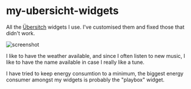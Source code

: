 # my-ubersicht-widgets
All the [Übersitch](http://tracesof.net/uebersicht/) widgets I use. I've customised them and fixed those that didn't work.

![screenshot](https://github.com/uranium78/my-ubersicht-widgets/raw/master/Screenshot%202019-02-16%20at%2011.52.55.png)

I like to have the weather available, and since I often listen to new music, I like to have the name available in case I really like a tune.

I have tried to keep energy consumtion to a minimum, the biggest energy consumer amongst my widgets is probably the "playbox" widget.
